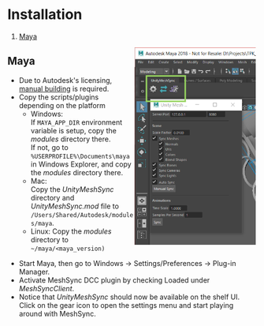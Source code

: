 # Installation

1. [Maya](#maya)

<img align="right" src="../Images/MeshSyncClientMaya.png" height=400>

## Maya

* Due to Autodesk's licensing, [manual building](BuildDCCPlugins.md) is required.
* Copy the scripts/plugins depending on the platform
  - Windows:   
    If `MAYA_APP_DIR` environment variable is setup, copy the *modules* directory there.  
    If not, go to `%USERPROFILE%\Documents\maya` in Windows Explorer, and copy the *modules* directory there.
  - Mac:   
    Copy the *UnityMeshSync* directory and *UnityMeshSync.mod* file to `/Users/Shared/Autodesk/modules/maya`.
  - Linux: 
    Copy the *modules* directory to `~/maya/<maya_version)`
  
  
- Start Maya, then go to Windows -> Settings/Preferences -> Plug-in Manager.
- Activate MeshSync DCC plugin by checking Loaded under *MeshSyncClient*.
- Notice that *UnityMeshSync* should now be available on the shelf UI.  
  Click on the gear icon to open the settings menu and start playing around with MeshSync.
  
  



